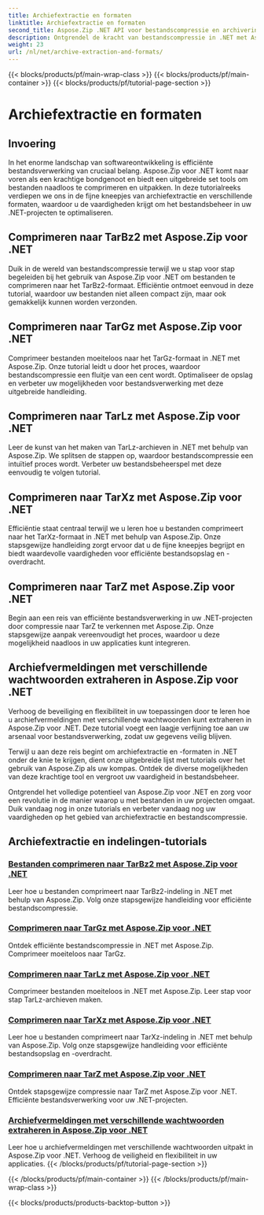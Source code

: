 ```yaml
---
title: Archiefextractie en formaten
linktitle: Archiefextractie en formaten
second_title: Aspose.Zip .NET API voor bestandscompressie en archivering
description: Ontgrendel de kracht van bestandscompressie in .NET met Aspose.Zip. Leer hoe u bestanden comprimeert naar verschillende formaten zoals TarBz2, TarGz en TarZ voor efficiënte opslag.
weight: 23
url: /nl/net/archive-extraction-and-formats/
---
```


{{< blocks/products/pf/main-wrap-class >}}
{{< blocks/products/pf/main-container >}}
{{< blocks/products/pf/tutorial-page-section >}}

# Archiefextractie en formaten


## Invoering

In het enorme landschap van softwareontwikkeling is efficiënte bestandsverwerking van cruciaal belang. Aspose.Zip voor .NET komt naar voren als een krachtige bondgenoot en biedt een uitgebreide set tools om bestanden naadloos te comprimeren en uitpakken. In deze tutorialreeks verdiepen we ons in de fijne kneepjes van archiefextractie en verschillende formaten, waardoor u de vaardigheden krijgt om het bestandsbeheer in uw .NET-projecten te optimaliseren.

## Comprimeren naar TarBz2 met Aspose.Zip voor .NET

Duik in de wereld van bestandscompressie terwijl we u stap voor stap begeleiden bij het gebruik van Aspose.Zip voor .NET om bestanden te comprimeren naar het TarBz2-formaat. Efficiëntie ontmoet eenvoud in deze tutorial, waardoor uw bestanden niet alleen compact zijn, maar ook gemakkelijk kunnen worden verzonden.

## Comprimeren naar TarGz met Aspose.Zip voor .NET

Comprimeer bestanden moeiteloos naar het TarGz-formaat in .NET met Aspose.Zip. Onze tutorial leidt u door het proces, waardoor bestandscompressie een fluitje van een cent wordt. Optimaliseer de opslag en verbeter uw mogelijkheden voor bestandsverwerking met deze uitgebreide handleiding.

## Comprimeren naar TarLz met Aspose.Zip voor .NET

Leer de kunst van het maken van TarLz-archieven in .NET met behulp van Aspose.Zip. We splitsen de stappen op, waardoor bestandscompressie een intuïtief proces wordt. Verbeter uw bestandsbeheerspel met deze eenvoudig te volgen tutorial.

## Comprimeren naar TarXz met Aspose.Zip voor .NET

Efficiëntie staat centraal terwijl we u leren hoe u bestanden comprimeert naar het TarXz-formaat in .NET met behulp van Aspose.Zip. Onze stapsgewijze handleiding zorgt ervoor dat u de fijne kneepjes begrijpt en biedt waardevolle vaardigheden voor efficiënte bestandsopslag en -overdracht.

## Comprimeren naar TarZ met Aspose.Zip voor .NET

Begin aan een reis van efficiënte bestandsverwerking in uw .NET-projecten door compressie naar TarZ te verkennen met Aspose.Zip. Onze stapsgewijze aanpak vereenvoudigt het proces, waardoor u deze mogelijkheid naadloos in uw applicaties kunt integreren.

## Archiefvermeldingen met verschillende wachtwoorden extraheren in Aspose.Zip voor .NET

Verhoog de beveiliging en flexibiliteit in uw toepassingen door te leren hoe u archiefvermeldingen met verschillende wachtwoorden kunt extraheren in Aspose.Zip voor .NET. Deze tutorial voegt een laagje verfijning toe aan uw arsenaal voor bestandsverwerking, zodat uw gegevens veilig blijven.

Terwijl u aan deze reis begint om archiefextractie en -formaten in .NET onder de knie te krijgen, dient onze uitgebreide lijst met tutorials over het gebruik van Aspose.Zip als uw kompas. Ontdek de diverse mogelijkheden van deze krachtige tool en vergroot uw vaardigheid in bestandsbeheer.

Ontgrendel het volledige potentieel van Aspose.Zip voor .NET en zorg voor een revolutie in de manier waarop u met bestanden in uw projecten omgaat. Duik vandaag nog in onze tutorials en verbeter vandaag nog uw vaardigheden op het gebied van archiefextractie en bestandscompressie.

## Archiefextractie en indelingen-tutorials
### [Bestanden comprimeren naar TarBz2 met Aspose.Zip voor .NET](./compress-to-tar-bz2/)
Leer hoe u bestanden comprimeert naar TarBz2-indeling in .NET met behulp van Aspose.Zip. Volg onze stapsgewijze handleiding voor efficiënte bestandscompressie.
### [Comprimeren naar TarGz met Aspose.Zip voor .NET](./compress-to-tar-gz/)
Ontdek efficiënte bestandscompressie in .NET met Aspose.Zip. Comprimeer moeiteloos naar TarGz.
### [Comprimeren naar TarLz met Aspose.Zip voor .NET](./compress-to-tar-lz/)
Comprimeer bestanden moeiteloos in .NET met Aspose.Zip. Leer stap voor stap TarLz-archieven maken.
### [Comprimeren naar TarXz met Aspose.Zip voor .NET](./compress-to-tar-xz/)
Leer hoe u bestanden comprimeert naar TarXz-indeling in .NET met behulp van Aspose.Zip. Volg onze stapsgewijze handleiding voor efficiënte bestandsopslag en -overdracht.
### [Comprimeren naar TarZ met Aspose.Zip voor .NET](./compress-to-tar-z/)
Ontdek stapsgewijze compressie naar TarZ met Aspose.Zip voor .NET. Efficiënte bestandsverwerking voor uw .NET-projecten.
### [Archiefvermeldingen met verschillende wachtwoorden extraheren in Aspose.Zip voor .NET](./extract-archive-different-passwords/)
Leer hoe u archiefvermeldingen met verschillende wachtwoorden uitpakt in Aspose.Zip voor .NET. Verhoog de veiligheid en flexibiliteit in uw applicaties.
{{< /blocks/products/pf/tutorial-page-section >}}

{{< /blocks/products/pf/main-container >}}
{{< /blocks/products/pf/main-wrap-class >}}

{{< blocks/products/products-backtop-button >}}
